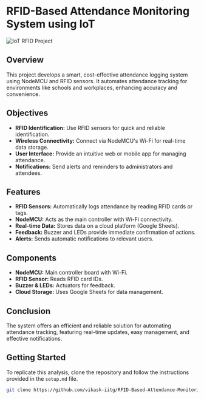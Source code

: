 # RFID-Based Attendance Monitoring System using IoT

![IoT RFID Project](https://github.com/user-attachments/assets/af99b072-120b-4ad4-99e3-2fa670c96ef4)


## Overview

This project develops a smart, cost-effective attendance logging system using NodeMCU and RFID sensors. It automates attendance tracking for environments like schools and workplaces, enhancing accuracy and convenience.

## Objectives

- **RFID Identification:** Use RFID sensors for quick and reliable identification.
- **Wireless Connectivity:** Connect via NodeMCU's Wi-Fi for real-time data storage.
- **User Interface:** Provide an intuitive web or mobile app for managing attendance.
- **Notifications:** Send alerts and reminders to administrators and attendees.

## Features

- **RFID Sensors:** Automatically logs attendance by reading RFID cards or tags.
- **NodeMCU:** Acts as the main controller with Wi-Fi connectivity.
- **Real-time Data:** Stores data on a cloud platform (Google Sheets).
- **Feedback:** Buzzer and LEDs provide immediate confirmation of actions.
- **Alerts:** Sends automatic notifications to relevant users.

## Components

- **NodeMCU:** Main controller board with Wi-Fi.
- **RFID Sensor:** Reads RFID card IDs.
- **Buzzer & LEDs:** Actuators for feedback.
- **Cloud Storage:** Uses Google Sheets for data management.

## Conclusion

The system offers an efficient and reliable solution for automating attendance tracking, featuring real-time updates, easy management, and effective notifications.

## Getting Started

To replicate this analysis, clone the repository and follow the instructions provided in the `setup.md` file.

```bash
git clone https://github.com/vikask-iitg/RFID-Based-Attendance-Monitoring-System-using-IoT.git
